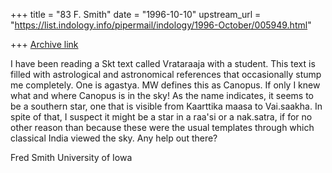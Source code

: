 +++
title = "83 F. Smith"
date = "1996-10-10"
upstream_url = "https://list.indology.info/pipermail/indology/1996-October/005949.html"

+++
[Archive link](https://list.indology.info/pipermail/indology/1996-October/005949.html)

I have been reading a Skt text called Vrataraaja with a student. This 
text is filled with astrological and astronomical references that 
occasionally stump me completely. One is agastya. MW defines this as 
Canopus. If only I knew what and where Canopus is in the sky! As the name 
indicates, it seems to be a southern star, one that is visible from 
Kaarttika maasa to Vai.saakha. In spite of that, I suspect it might be a 
star in a raa'si or a nak.satra, if for no other reason than because 
these were the usual templates through which classical India viewed the 
sky. Any help out there?

Fred Smith 
University of Iowa




